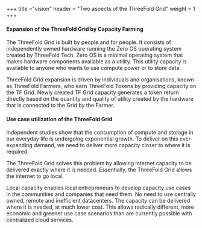 +++
title ="vision"
header = "Two aspects of the ThreeFold Grid"
weight = 1
+++
#### Expansion of the ThreeFold Grid by Capacity Farming
The ThreeFold Grid is built by people and for people. It consists of independently owned hardware running the Zero OS operating system created by ThreeFold Tech. Zero OS is a minimal operating system that makes hardware components available as a utility. This utility capacity is available to anyone who wants to use compute power or to store data.

ThreeFold Grid expansion is driven by individuals and organisations, known as ThreeFold Farmers, who earn ThreeFold Tokens by providing capacity on the TF Grid. Newly created TF Grid capacity generates a token return directly based on the quantity and quality of utility created by the hardware that is connected to the Grid by the Farmer.

#### Use case utilization of the ThreeFold Grid
Independent studies show that the consumption of compute and storage in our everyday life is undergoing exponential growth. To deliver on this ever-expanding demand, we need to deliver more capacity closer to where it is required.

The ThreeFold Grid solves this problem by allowing internet capacity to be delivered exactly where it is needed. Essentially, the ThreeFold Grid allows the internet to go local.

Local capacity enables local entrepreneurs to develop capacity use cases in the communities and companies that need them. No need to use centrally owned, remote and inefficient datacenters. The capacity can be delivered where it is needed, at much lower cost. This allows radically different, more economic and greener use case scenarios than are currently possible with centralized cloud services.
